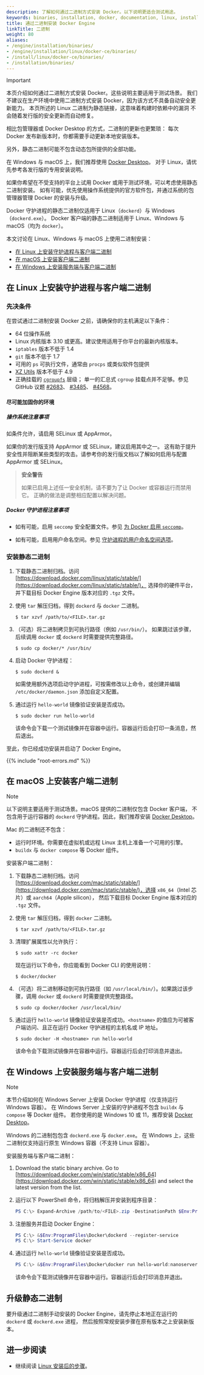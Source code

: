 ```yaml
---
description: 了解如何通过二进制方式安装 Docker。以下说明更适合测试用途。
keywords: binaries, installation, docker, documentation, linux, install docker engine
title: 通过二进制安装 Docker Engine
linkTitle: 二进制
weight: 80
aliases:
- /engine/installation/binaries/
- /engine/installation/linux/docker-ce/binaries/
- /install/linux/docker-ce/binaries/
- /installation/binaries/
---
```


> [!IMPORTANT]
>
> 本页介绍如何通过二进制方式安装 Docker。这些说明主要适用于测试场景。
> 我们不建议在生产环境中使用二进制方式安装 Docker，因为该方式不具备自动安全更新能力。
> 本页所述的 Linux 二进制为静态链接，这意味着构建时依赖中的漏洞
> 不会随着发行版的安全更新而自动修复。
>
> 相比包管理器或 Docker Desktop 的方式，二进制的更新也更繁琐：
> 每次 Docker 发布新版本时，你都需要手动更新本地安装版本。
>
> 另外，静态二进制可能不包含动态包所提供的全部功能。
>
> 在 Windows 与 macOS 上，我们推荐使用 [Docker Desktop](/manuals/desktop/_index.md)。
> 对于 Linux，请优先参考各发行版的专用安装说明。

如果你希望在不受支持的平台上试用 Docker 或用于测试环境，可以考虑使用静态二进制安装。
如有可能，优先使用操作系统提供的官方软件包，并通过系统的包管理器管理 Docker 的安装与升级。

Docker 守护进程的静态二进制仅适用于 Linux（`dockerd`）与 Windows（`dockerd.exe`）。
Docker 客户端的静态二进制适用于 Linux、Windows 与 macOS（均为 `docker`）。

本文讨论在 Linux、Windows 与 macOS 上使用二进制安装：

- [在 Linux 上安装守护进程与客户端二进制](#install-daemon-and-client-binaries-on-linux)
- [在 macOS 上安装客户端二进制](#install-client-binaries-on-macos)
- [在 Windows 上安装服务端与客户端二进制](#install-server-and-client-binaries-on-windows)

## 在 Linux 上安装守护进程与客户端二进制

### 先决条件

在尝试通过二进制安装 Docker 之前，请确保你的主机满足以下条件：

- 64 位操作系统
- Linux 内核版本 3.10 或更高。建议使用适用于你平台的最新内核版本。
- `iptables` 版本不低于 1.4
- `git` 版本不低于 1.7
- 可用的 `ps` 可执行文件，通常由 `procps` 或类似软件包提供
- [XZ Utils](https://tukaani.org/xz/) 版本不低于 4.9
- 正确挂载的 [`cgroupfs`](https://github.com/tianon/cgroupfs-mount/blob/master/cgroupfs-mount) 层级；
  单一的汇总式 `cgroup` 挂载点并不足够。参见 GitHub 议题
  [#2683](https://github.com/moby/moby/issues/2683)、
  [#3485](https://github.com/moby/moby/issues/3485)、
  [#4568](https://github.com/moby/moby/issues/4568)。

#### 尽可能加固你的环境

##### 操作系统注意事项

如条件允许，请启用 SELinux 或 AppArmor。

如果你的发行版支持 AppArmor 或 SELinux，建议启用其中之一。
这有助于提升安全性并阻断某些类型的攻击。请参考你的发行版文档以了解如何启用与配置 AppArmor 或 SELinux。

> **安全警告**
>
> 如果已启用上述任一安全机制，请不要为了让 Docker 或容器运行而禁用它。
> 正确的做法是调整相应配置以解决问题。

##### Docker 守护进程注意事项

- 如有可能，启用 `seccomp` 安全配置文件。参见
  [为 Docker 启用 `seccomp`](../security/seccomp.md)。

- 如有可能，启用用户命名空间。参见
  [守护进程的用户命名空间选项](/reference/cli/dockerd/#daemon-user-namespace-options)。

### 安装静态二进制

1.  下载静态二进制归档。访问
    [https://download.docker.com/linux/static/stable/](https://download.docker.com/linux/static/stable/)，
    选择你的硬件平台，并下载目标 Docker Engine 版本对应的 `.tgz` 文件。

2.  使用 `tar` 解压归档，得到 `dockerd` 与 `docker` 二进制。

    ```console
    $ tar xzvf /path/to/<FILE>.tar.gz
    ```

3.  （可选）将二进制拷贝到可执行路径（例如 `/usr/bin/`）。
    如果跳过该步骤，后续调用 `docker` 或 `dockerd` 时需要提供完整路径。

    ```console
    $ sudo cp docker/* /usr/bin/
    ```

4.  启动 Docker 守护进程：

    ```console
    $ sudo dockerd &
    ```

    如需使用额外选项启动守护进程，可按需修改以上命令，或创建并编辑 `/etc/docker/daemon.json` 添加自定义配置。

5.  通过运行 `hello-world` 镜像验证安装是否成功。

    ```console
    $ sudo docker run hello-world
    ```

    该命令会下载一个测试镜像并在容器中运行。容器运行后会打印一条消息，然后退出。

至此，你已经成功安装并启动了 Docker Engine。

{{% include "root-errors.md" %}}

## 在 macOS 上安装客户端二进制

> [!NOTE]
>
> 以下说明主要适用于测试场景。macOS 提供的二进制仅包含 Docker 客户端，
> 不包含用于运行容器的 `dockerd` 守护进程。因此，我们推荐安装
> [Docker Desktop](/manuals/desktop/_index.md)。

Mac 的二进制还不包含：

- 运行时环境。你需要在虚拟机或远程 Linux 主机上准备一个可用的引擎。
- `buildx` 与 `docker compose` 等 Docker 组件。

安装客户端二进制：

1.  下载静态二进制归档。访问
    [https://download.docker.com/mac/static/stable/](https://download.docker.com/mac/static/stable/)，选择 `x86_64`（Intel 芯片）或 `aarch64`（Apple silicon），
    然后下载目标 Docker Engine 版本对应的 `.tgz` 文件。

2.  使用 `tar` 解压归档，得到 `docker` 二进制。

    ```console
    $ tar xzvf /path/to/<FILE>.tar.gz
    ```

3.  清理扩展属性以允许执行：

    ```console
    $ sudo xattr -rc docker
    ```

    现在运行以下命令，你应能看到 Docker CLI 的使用说明：

    ```console
    $ docker/docker
    ```

4.  （可选）将二进制移动到可执行路径（如 `/usr/local/bin/`）。如果跳过该步骤，调用 `docker` 或 `dockerd` 时需要提供完整路径。

    ```console
    $ sudo cp docker/docker /usr/local/bin/
    ```

5.  通过运行 `hello-world` 镜像验证安装是否成功。`<hostname>` 的值应为可被客户端访问、且正在运行 Docker 守护进程的主机名或 IP 地址。

    ```console
    $ sudo docker -H <hostname> run hello-world
    ```

    该命令会下载测试镜像并在容器中运行。容器运行后会打印消息并退出。

## 在 Windows 上安装服务端与客户端二进制

> [!NOTE]
>
> 本节介绍如何在 Windows Server 上安装 Docker 守护进程（仅支持运行 Windows 容器）。
> 在 Windows Server 上安装的守护进程不包含 `buildx` 与 `compose` 等 Docker 组件。
> 若你使用的是 Windows 10 或 11，推荐安装 [Docker Desktop](/manuals/desktop/_index.md)。

Windows 的二进制包包含 `dockerd.exe` 与 `docker.exe`。
在 Windows 上，这些二进制仅支持运行原生 Windows 容器（不支持 Linux 容器）。

安装服务端与客户端二进制：

1. Download the static binary archive. Go to
    [https://download.docker.com/win/static/stable/x86_64](https://download.docker.com/win/static/stable/x86_64) and select the latest version from the list.

2. 运行以下 PowerShell 命令，将归档解压并安装到程序目录：

    ```powershell
    PS C:\> Expand-Archive /path/to/<FILE>.zip -DestinationPath $Env:ProgramFiles
    ```

3. 注册服务并启动 Docker Engine：

    ```powershell
    PS C:\> &$Env:ProgramFiles\Docker\dockerd --register-service
    PS C:\> Start-Service docker
    ```

4.  通过运行 `hello-world` 镜像验证安装是否成功。

    ```powershell
    PS C:\> &$Env:ProgramFiles\Docker\docker run hello-world:nanoserver
    ```

    该命令会下载测试镜像并在容器中运行。容器运行后会打印消息并退出。

## 升级静态二进制

要升级通过二进制手动安装的 Docker Engine，请先停止本地正在运行的 `dockerd` 或 `dockerd.exe` 进程，
然后按照常规安装步骤在原有版本之上安装新版本。

## 进一步阅读

- 继续阅读 [Linux 安装后的步骤](linux-postinstall.md)。

